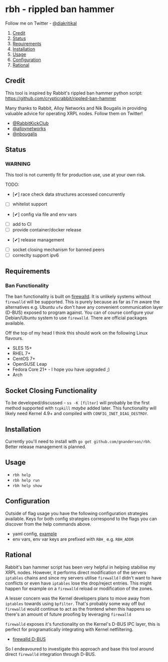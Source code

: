 # rbh - rippled ban hammer

Follow me on Twitter - [@diakritikal](https://twitter.com/diakritikal)

1. [Credit](#credit)
1. [Status](#status)
1. [Requirements](#requirements)
1. [Installation](#installation)
1. [Usage](#usage)
1. [Configuration](#configuration)
1. [Rational](#rational)

## Credit
This tool is inspired by Rabbit's rippled ban hammer python script:
  https://github.com/crypticrabbit/rippled-ban-hammer

Many thanks to Rabbit, Alloy Networks and Nik Bougalis in providing valuable
advice for operating XRPL nodes. Follow them on Twitter!

  - [@RabbitKickClub](https://twitter.com/RabbitKickClub)
  - [@alloynetworks](https://twitter.com/alloynetworks)
  - [@nbougalis](https://twitter.com/nbougalis)

## Status

### WARNING
This tool is not currently fit for production use, use at your own risk.

TODO:
  - [✔] race check data structures accessed concurrently
  - [ ] whitelist support
  - [✔] config via file and env vars
  - [ ] add to CI
  - [ ] provide container/docker release
  - [✔] release management
  - [ ] socket closing mechanism for banned peers
  - [ ] correclty support ipv6

## Requirements

### Ban Functionality

The ban functionality is built on [firewalld](https://firewalld.org/). It is
unlikely systems without `firewalld` will be supported. This is purely because
as far as I'm aware the alternatives e.g. Ubuntu `ufw` don't have any convenient
communication layer (D-BUS) exposed to program against. You can of course
configure your Debian/Ubuntu system to use `firewalld`. There are official
packages available.

Off the top of my head I think this should work on the following Linux flavours.

  - SLES 15+
  - RHEL 7+
  - CentOS 7+
  - OpenSUSE Leap
  - Fedora Core 21+ - I hope you have upgraded ;)
  - Arch

## Socket Closing Functionality

To be developed/discussed - `ss -K [filter]` will probably be the first method
supported with `tcpkill` *maybe* added later. This functionality will likely need
Kernel 4.9+ and compiled with `CONFIG_INET_DIAG_DESTROY`.

## Installation

Currently you'll need to install with `go get github.com/gnanderson/rbh`. Better
release management is planned.

## Usage

 -  `rbh help`
 -  `rbh help run`
 -  `rbh help show`

## Configuration

Outside of flag usage you have the following configuration strategies available.
Keys for both config strategies correspond to the flags you can discover from
the help commands above.

 - yaml config, [example](https://github.com/gnanderson/rbh/blob/master/examples/.rbh.yaml)
 - env vars, env var keys are prefixed with `RBH_` e.g. `RBH_ADDR`

## Rational

Rabbit's ban hammer script has been very helpful in helping stabilise my XRPL
nodes. However, it performs direct modification of the servers `iptables` chains
and since my servers utilise `firewalld` I didn't want to have conflicts or
even have `iptables` lose the drop/reject entries. This might happen for example
on a `firewalld` reload or modification of the zones.

A lesser concern was the Kernel developers plans to move away from `iptables`
towards using `bpfilter`. That's probably some way off but `firewalld` would
continue to act as the frontend when this happens so there's an amount of future
proofing by leveraging `firewalld`

`firewalld` exposes it's functionality on the Kernel's D-BUS IPC layer, this is
perfect for programatically integrating with Kernel netfiltering.

  - [firewalld D-BUS](https://firewalld.org/documentation/man-pages/firewalld.dbus.html)

So I endeavoured to investigate this approach and base this tool around direct
`firewalld` integration through D-BUS.
